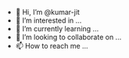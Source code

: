 - 👋 Hi, I’m @kumar-jit
- 👀 I’m interested in ...
- 🌱 I’m currently learning ...
- 💞️ I’m looking to collaborate on ...
- 📫 How to reach me ...

<!---
kumar-jit/kumar-jit is a ✨ special ✨ repository because its `README.md` (this file) appears on your GitHub profile.
You can click the Preview link to take a look at your changes.
--->
